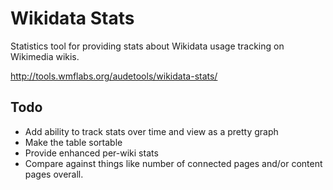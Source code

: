 Wikidata Stats
==============

Statistics tool for providing stats about Wikidata usage tracking on Wikimedia wikis.

http://tools.wmflabs.org/audetools/wikidata-stats/

Todo
-----

* Add ability to track stats over time and view as a pretty graph
* Make the table sortable
* Provide enhanced per-wiki stats
* Compare against things like number of connected pages and/or content pages overall.

